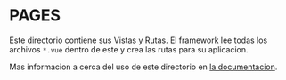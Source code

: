 # PAGES

Este directorio contiene sus Vistas y Rutas.
El framework lee todas los archivos `*.vue` dentro de este y crea las rutas para su aplicacion.

Mas informacion a cerca del uso de este directorio en [la documentacion](https://nuxtjs.org/guide/routing).